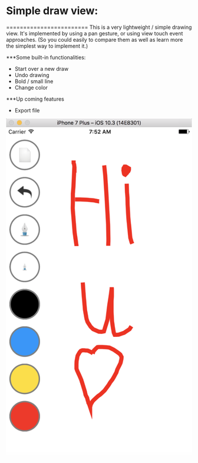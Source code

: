 # Simple draw view:
========================
This is a very lightweight / simple drawing view.
It's implemented by using a pan gesture, or using view touch event approaches.
(So you could easily to compare them as well as learn more the simplest way to implement it.)

***Some built-in functionalities:
+ Start over a new draw
+ Undo drawing
+ Bold / small line
+ Change color

***Up coming features
+ Export file

![Simple draw view](https://raw.githubusercontent.com/haikieu/swift-lightweight-draw-view/master/screenshot.png)

